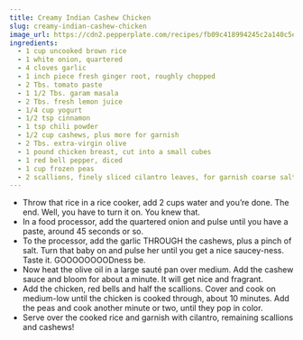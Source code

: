 ```yaml
---
title: Creamy Indian Cashew Chicken
slug: creamy-indian-cashew-chicken
image_url: https://cdn2.pepperplate.com/recipes/fb09c418994245c2a140c5edfa19e845.jpg
ingredients:
  - 1 cup uncooked brown rice
  - 1 white onion, quartered
  - 4 cloves garlic
  - 1 inch piece fresh ginger root, roughly chopped
  - 2 Tbs. tomato paste
  - 1 1/2 Tbs. garam masala
  - 2 Tbs. fresh lemon juice
  - 1/4 cup yogurt
  - 1/2 tsp cinnamon
  - 1 tsp chili powder
  - 1/2 cup cashews, plus more for garnish
  - 2 Tbs. extra-virgin olive
  - 1 pound chicken breast, cut into a small cubes
  - 1 red bell pepper, diced
  - 1 cup frozen peas
  - 2 scallions, finely sliced cilantro leaves, for garnish coarse salt and freshly ground pepper
---
```


* Throw that rice in a rice cooker, add 2 cups water and you’re done. The end. Well, you have to turn it on. You knew that.
* In a food processor, add the quartered onion and pulse until you have a paste, around 45 seconds or so.
* To the processor, add the garlic THROUGH the cashews, plus a pinch of salt. Turn that baby on and pulse her until you get a nice saucey-ness. Taste it. GOOOOOOOODness be.
* Now heat the olive oil in a large sauté pan over medium. Add the cashew sauce and bloom for about a minute. It will get nice and fragrant.
* Add the chicken, red bells and half the scallions. Cover and cook on medium-low until the chicken is cooked through, about 10 minutes. Add the peas and cook another minute or two, until they pop in color.
* Serve over the cooked rice and garnish with cilantro, remaining scallions and cashews!
